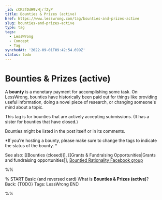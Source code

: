 ```yaml
---
_id: cCK3fDdH9vHjrf2yP
title: Bounties & Prizes (active)
href: https://www.lesswrong.com/tag/bounties-and-prizes-active
slug: bounties-and-prizes-active
type: tag
tags:
  - LessWrong
  - Concept
  - Tag
synchedAt: '2022-09-01T09:42:54.699Z'
status: todo
---
```


# Bounties & Prizes (active)

A **bounty** is a monetary payment for accomplishing some task. On LessWrong, bounties have historically been paid out for things like providing useful information, doing a novel piece of research, or changing someone's mind about a topic. 

This tag is for bounties that are actively accepting submissions. (It has a sister for bounties that have closed.)

Bounties might be listed in the post itself or in its comments. 

*If you're hosting a bounty, please make sure to change the tags to indicate the status of the bounty. *

See also: [[Bounties (closed)]], [[Grants & Fundraising Opportunities|Grants and fundraising opportunities]], [Bountied Rationality Facebook group](https://www.facebook.com/groups/1781724435404945/)


%%

% START
Basic (and reversed card)
What is **Bounties & Prizes (active)**?
Back: {TODO}
Tags: LessWrong
END

%%
	
